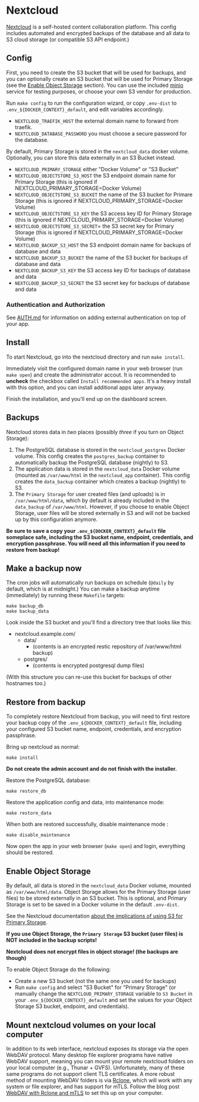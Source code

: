 # Nextcloud

[Nextcloud](https://nextcloud.com/) is a self-hosted content collaboration
platform. This config includes automated and encrypted backups of the database
and all data to S3 cloud storage (or compatible S3 API endpoint.)

## Config

First, you need to create the S3 bucket that will be used for backups, and you
can optionally create an S3 bucket that will be used for Primary Storage (see
the [Enable Object Storage](#enable-object-storage) section). You can use the
included [minio](../minio) service for testing purposes, or choose your own S3
vendor for production.

Run `make config` to run the configuration wizard, or copy `.env-dist` to
`.env_${DOCKER_CONTEXT}_default`, and edit variables accordingly.

 * `NEXTCLOUD_TRAEFIK_HOST` the external domain name to forward from traefik.
 * `NEXTCLOUD_DATABASE_PASSWORD` you must choose a secure password for the database.
 
By default, Primary Storage is stored in the `nextcloud_data` docker volume.
Optionally, you can store this data externally in an S3 Bucket instead.
 * `NEXTCLOUD_PRIMARY_STORAGE` either "Docker Volume" or "S3 Bucket"
 * `NEXTCLOUD_OBJECTSTORE_S3_HOST` the S3 endpoint domain name for Primary Storage (this is ignored if NEXTCLOUD_PRIMARY_STORAGE=Docker Volume)
 * `NEXTCLOUD_OBJECTSTORE_S3_BUCKET` the name of the S3 bucket for Primare Storage (this is ignored if NEXTCLOUD_PRIMARY_STORAGE=Docker Volume)
 * `NEXTCLOUD_OBJECTSTORE_S3_KEY` the S3 access key ID for Primary Storage (this is ignored if NEXTCLOUD_PRIMARY_STORAGE=Docker Volume)
 * `NEXTCLOUD_OBJECTSTORE_S3_SECRET`= the S3 secret key for Primary Storage (this is ignored if NEXTCLOUD_PRIMARY_STORAGE=Docker Volume)
 * `NEXTCLOUD_BACKUP_S3_HOST` the S3 endpoint domain name for backups of database and data
 * `NEXTCLOUD_BACKUP_S3_BUCKET` the name of the S3 bucket for backups of database and data
 * `NEXTCLOUD_BACKUP_S3_KEY` the S3 access key ID for backups of database and data
 * `NEXTCLOUD_BACKUP_S3_SECRET` the S3 secret key for backups of database and data

### Authentication and Authorization

See [AUTH.md](../AUTH.md) for information on adding external authentication on
top of your app.

## Install

To start Nextcloud, go into the nextcloud directory and run `make install`.

Immediately visit the configured domain name in your web browser (run `make
open`) and create the administrator accout. It is recommended to **uncheck** the
checkbox called `Install recommended apps`. It's a heavy install with this
option, and you can install additional apps later anyway.

Finish the installation, and you'll end up on the dashboard screen.

## Backups

Nextcloud stores data in *two* places (possibly *three* if you turn on Object
Storage):

 1. The PostgreSQL database is stored in the `nextcloud_postgres` Docker volume.
   This config creates the `postgres_backup` container to automatically backup
   the PostgreSQL database (nightly) to S3.
 2. The application data is stored in the `nextcloud_data` Docker volume
   (mounted as `/var/www/html` in the `nextcloud_app` container). This config
   creates the `data_backup` container which creates a backup (nightly) to S3.
 3. The `Primary Storage` for user created files (and uploads) is in
   `/var/www/html/data`, which by default is already included in the
   `data_backup` of `/var/www/html`. However, if you choose to enable Object
   Storage, user files will be stored externally in S3 and will not be backed up
   by this configuration anymore.

**Be sure to save a copy your `.env_${DOCKER_CONTEXT}_default` file someplace safe, including the S3
bucket name, endpoint, credentials, and encryption passphrase. You will need all
this information if you need to restore from backup!**

## Make a backup now

The cron jobs will automatically run backups on schedule (`@daily` by default,
which is at midnight.) You can make a backup anytime (immediately) by running
these `Makefile` targets:

```
make backup_db
make backup_data
```

Look inside the S3 bucket and you'll find a directory tree that looks like this:

 * nextcloud.example.com/
   * data/
     * (contents is an encrypted restic repository of /var/www/html backup)
   * postgres/
     * (contents is encrypted postgresql dump files)

(With this structure you can re-use this bucket for backups of other hostnames
too.)

## Restore from backup

To completely restore Nextcloud from backup, you will need to first restore your
backup copy of the `.env_${DOCKER_CONTEXT}_default` file, including your configured S3 bucket name,
endpoint, credentials, and encryption passphrase.

Bring up nextcloud as normal:

```
make install
```

**Do not create the admin account and do not finish with the installer.**

Restore the PostgreSQL database:

```
make restore_db
```

Restore the application config and data, into maintenance mode:

```
make restore_data
```

When both are restored successfully, disable maintenance mode :

```
make disable_maintenance
```

Now open the app in your web browser (`make open`) and login, everything should
be restored.


## Enable Object Storage

By default, all data is stored in the `nextcloud_data` Docker volume, mounted as
`/var/www/html/data`. Object Storage allows for the Primary Storage (user files)
to be stored externally in an S3 bucket. This is optional, and Primary Storage
is set to be saved in a Docker volume in the default `.env-dist`.

See the Nextcloud documentation [about the implications of using S3 for Primary
Storage](https://docs.nextcloud.com/server/latest/admin_manual/configuration_files/primary_storage.html#configuring-object-storage-as-primary-storage).

**If you use Object Storage, the `Primary Storage` S3 bucket (user files) is NOT
included in the backup scripts!**

**Nextcloud does not encrypt files in object storage! (the backups are though)**

To enable Object Storage do the following:

 * Create a new S3 bucket (not the same one you used for backups)
 * Run `make config` and select "S3 Bucket" for "Primary Storage" (or manually
   change the `NEXTCLOUD_PRIMARY_STORAGE` variable to `S3 Bucket` in your
   `.env_${DOCKER_CONTEXT}_default` and set the values for your Object
   Storage S3 bucket, endpoint, and credentials).


## Mount nextcloud volumes on your local computer

In addition to its web interface, nextcloud exposes its storage via the open WebDAV protocol. Many desktop file explorer programs have native WebDAV support, meaning you can mount your remote nextcloud folders on your local computer (e.g., Thunar + GVFS). Unfortunately, many of these same programs do not support client TLS certificates. A more robust method of mounting WebDAV folders is via [Rclone](https://rclone.org/), which will work with any system or file explorer, and has support for mTLS. Follow the blog post [WebDAV with Rclone and mTLS](https://blog.rymcg.tech/blog/linux/rclone_webdav/) to set this up on your computer.
